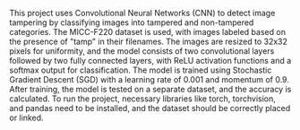 
This project uses Convolutional Neural Networks (CNN) to detect image tampering by classifying images into tampered and non-tampered categories. The MICC-F220 dataset is used, with images labeled based on the presence of "tamp" in their filenames. The images are resized to 32x32 pixels for uniformity, and the model consists of two convolutional layers followed by two fully connected layers, with ReLU activation functions and a softmax output for classification. The model is trained using Stochastic Gradient Descent (SGD) with a learning rate of 0.001 and momentum of 0.9. After training, the model is tested on a separate dataset, and the accuracy is calculated. To run the project, necessary libraries like torch, torchvision, and pandas need to be installed, and the dataset should be correctly placed or linked.

